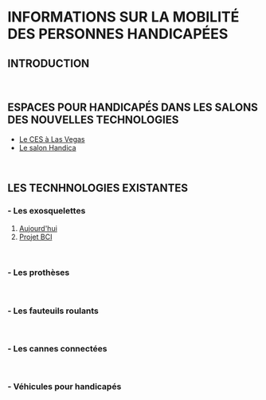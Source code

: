 # INFORMATIONS SUR LA MOBILITÉ DES PERSONNES HANDICAPÉES  

## INTRODUCTION  

<br/>

## ESPACES POUR HANDICAPÉS DANS LES SALONS DES NOUVELLES TECHNOLOGIES
* [Le CES à Las Vegas](ces.md)
* [Le salon Handica](handica.md) 

<br/>

## LES TECNHNOLOGIES EXISTANTES

### - Les exosquelettes
1. [Aujourd'hui](exoprésent.md)
2. [Projet BCI](BCI.md)

<br/>

### - Les prothèses

<br/>

### - Les fauteuils roulants

<br/>

### - Les cannes connectées

<br/>

### - Véhicules pour handicapés

